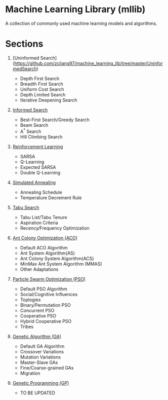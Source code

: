 # Machine Learning Library (mllib)

A collection of commonly used machine learning models and algorithms.

# Sections

1. [Uninformed Search] (https://github.com/zcliang97/machine_learning_lib/tree/master/UninformedSearch)
   * Depth First Search
   * Breadth First Search
   * Uniform Cost Search
   * Depth Limited Search
   * Iterative Deepening Search

2. [Informed Search](https://github.com/zcliang97/machine_learning_lib/tree/master/InformedSearch)
   * Best-First Search/Greedy Search
   * Beam Search
   * A<sup>*</sup> Search
   * Hill Climbing Search

3. [Reinforcement Learning](https://github.com/zcliang97/machine_learning_lib/tree/master/ReinforcementLearning)
   * SARSA
   * Q-Learning
   * Expected SARSA
   * Double Q-Learning

4. [Simulated Annealing](https://github.com/zcliang97/machine_learning_lib/tree/master/SimulatedAnnealing)
   * Annealing Schedule
   * Temperature Decrement Rule

5. [Tabu Search](https://github.com/zcliang97/machine_learning_lib/tree/master/TabuSearch)
   * Tabu List/Tabu Tenure
   * Aspiration Criteria
   * Recency/Frequency Optimization

6. [Ant Colony Optimization (ACO)](https://github.com/zcliang97/machine_learning_lib/tree/master/ACO)
   * Default ACO Algorithm
   * Ant System Algorithm(AS)
   * Ant Colony System Algorithm(ACS)
   * MinMax Ant System Algorithm (MMAS)
   * Other Adaptations

7. [Particle Swarm Optimization (PSO)](https://github.com/zcliang97/machine_learning_lib/tree/master/PSO)
   * Default PSO Algorithm
   * Social/Cognitive Influences
   * Toplogies
   * Binary/Permutation PSO
   * Concurrent PSO
   * Cooperative PSO
   * Hybrid Cooperative PSO
   * Tribes

8. [Genetic Algorithm (GA)](https://github.com/zcliang97/machine_learning_lib/tree/master/GeneticAlgorithm)
   * Default GA Algorithm
   * Crossover Variations
   * Mutation Variations
   * Master-Slave GAs
   * Fine/Coarse-grained GAs
   * Migration

9. [Genetic Programming (GP)](https://github.com/zcliang97/machine_learning_lib/tree/master/GeneticProgramming)
   * TO BE UPDATED